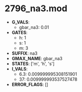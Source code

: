 # 2796_na3.mod

- **G_VALS**:
  - gbar_na3: 0.01
- **GATES**:
  - h: 1
  - s: 1
  - m: 3
- **SUFFIX**: na3
- **GMAX_NAME**: gbar_na3
- **STATES**: ['m', 'h', 's']
- **I_VALS**:
  - 6.3: 0.009999995308151901
  - 37: 0.009999993537527478
- **ERROR_FLAGS**: []

